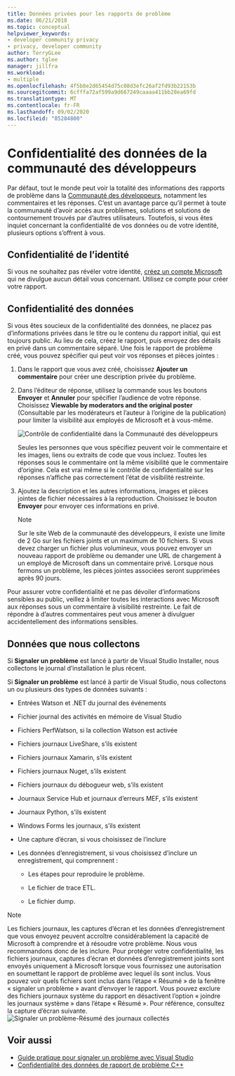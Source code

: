 ```yaml
---
title: Données privées pour les rapports de problème
ms.date: 06/21/2018
ms.topic: conceptual
helpviewer_keywords:
- developer community privacy
- privacy, developer community
author: TerryGLee
ms.author: tglee
manager: jillfra
ms.workload:
- multiple
ms.openlocfilehash: 4f5b8e2d65454d75c08d3efc26af2fd93b22153b
ms.sourcegitcommit: 6cfffa72af599a9d667249caaaa411bb28ea69fd
ms.translationtype: MT
ms.contentlocale: fr-FR
ms.lasthandoff: 09/02/2020
ms.locfileid: "85284800"
---
```

# <a name="developer-community-data-privacy"></a>Confidentialité des données de la communauté des développeurs

Par défaut, tout le monde peut voir la totalité des informations des rapports de problème dans la [Communauté des développeurs](https://developercommunity.visualstudio.com/), notamment les commentaires et les réponses. C’est un avantage parce qu’il permet à toute la communauté d’avoir accès aux problèmes, solutions et solutions de contournement trouvés par d’autres utilisateurs. Toutefois, si vous êtes inquiet concernant la confidentialité de vos données ou de votre identité, plusieurs options s’offrent à vous.

## <a name="identity-privacy"></a>Confidentialité de l’identité

Si vous ne souhaitez pas révéler votre identité, [créez un compte Microsoft](https://signup.live.com/) qui ne divulgue aucun détail vous concernant. Utilisez ce compte pour créer votre rapport.

## <a name="data-privacy"></a>Confidentialité des données

Si vous êtes soucieux de la confidentialité des données, ne placez pas d’informations privées dans le titre ou le contenu du rapport initial, qui est toujours public. Au lieu de cela, créez le rapport, puis envoyez des détails en privé dans un commentaire séparé. Une fois le rapport de problème créé, vous pouvez spécifier qui peut voir vos réponses et pièces jointes :

1. Dans le rapport que vous avez créé, choisissez **Ajouter un commentaire** pour créer une description privée du problème.

2. Dans l’éditeur de réponse, utilisez la commande sous les boutons **Envoyer** et **Annuler** pour spécifier l’audience de votre réponse. Choisissez **Viewable by moderators and the original poster** (Consultable par les modérateurs et l’auteur à l’origine de la publication) pour limiter la visibilité aux employés de Microsoft et à vous-même.

   ![Contrôle de confidentialité dans la Communauté des développeurs](media/developer-community-privacy-control.png)

   Seules les personnes que vous spécifiez peuvent voir le commentaire et les images, liens ou extraits de code que vous incluez. Toutes les réponses sous le commentaire ont la même visibilité que le commentaire d’origine. Cela est vrai même si le contrôle de confidentialité sur les réponses n’affiche pas correctement l’état de visibilité restreinte.

3. Ajoutez la description et les autres informations, images et pièces jointes de fichier nécessaires à la reproduction. Choisissez le bouton **Envoyer** pour envoyer ces informations en privé.

   > [!NOTE]
   > Sur le site Web de la communauté des développeurs, il existe une limite de 2 Go sur les fichiers joints et un maximum de 10 fichiers. Si vous devez charger un fichier plus volumineux, vous pouvez envoyer un nouveau rapport de problème ou demander une URL de chargement à un employé de Microsoft dans un commentaire privé.
   > Lorsque nous fermons un problème, les pièces jointes associées seront supprimées après 90 jours.

Pour assurer votre confidentialité et ne pas dévoiler d’informations sensibles au public, veillez à limiter toutes les interactions avec Microsoft aux réponses sous un commentaire à visibilité restreinte. Le fait de répondre à d’autres commentaires peut vous amener à divulguer accidentellement des informations sensibles.

## <a name="data-we-collect"></a>Données que nous collectons

Si **Signaler un problème** est lancé à partir de Visual Studio Installer, nous collectons le journal d’installation le plus récent.

Si **Signaler un problème** est lancé à partir de Visual Studio, nous collectons un ou plusieurs des types de données suivants :

- Entrées Watson et .NET du journal des événements

- Fichier journal des activités en mémoire de Visual Studio

- Fichiers PerfWatson, si la collection Watson est activée

- Fichiers journaux LiveShare, s’ils existent

- Fichiers journaux Xamarin, s’ils existent

- Fichiers journaux Nuget, s’ils existent

- Fichiers journaux du débogueur web, s’ils existent

- Journaux Service Hub et journaux d’erreurs MEF, s’ils existent

- Journaux Python, s’ils existent

- Windows Forms les journaux, s’ils existent

- Une capture d’écran, si vous choisissez de l’inclure

- Les données d’enregistrement, si vous choisissez d’inclure un enregistrement, qui comprennent :

  - Les étapes pour reproduire le problème.

  - Le fichier de trace ETL.

  - Le fichier dump.

> [!NOTE]
> Les fichiers journaux, les captures d’écran et les données d’enregistrement que vous envoyez peuvent accroître considérablement la capacité de Microsoft à comprendre et à résoudre votre problème.  Nous vous recommandons donc de les inclure. Pour protéger votre confidentialité, les fichiers journaux, captures d’écran et données d’enregistrement joints sont envoyés uniquement à Microsoft lorsque vous fournissez une autorisation en soumettant le rapport de problème avec lequel ils sont inclus. Vous pouvez voir quels fichiers sont inclus dans l’étape « Résumé » de la fenêtre « signaler un problème » avant d’envoyer le rapport. Vous pouvez exclure des fichiers journaux système du rapport en désactivent l’option « joindre les journaux système » dans l’étape « Résumé ». Pour référence, consultez la capture d’écran suivante. 
  > ![Signaler un problème-Résumé des journaux collectés](media/report-a-problem-logs-collected.png)


## <a name="see-also"></a>Voir aussi

- [Guide pratique pour signaler un problème avec Visual Studio](how-to-report-a-problem-with-visual-studio.md)
- [Confidentialité des données de rapport de problème C++](/cpp/how-to-report-a-problem-with-the-visual-cpp-toolset#reports-and-privacy)
